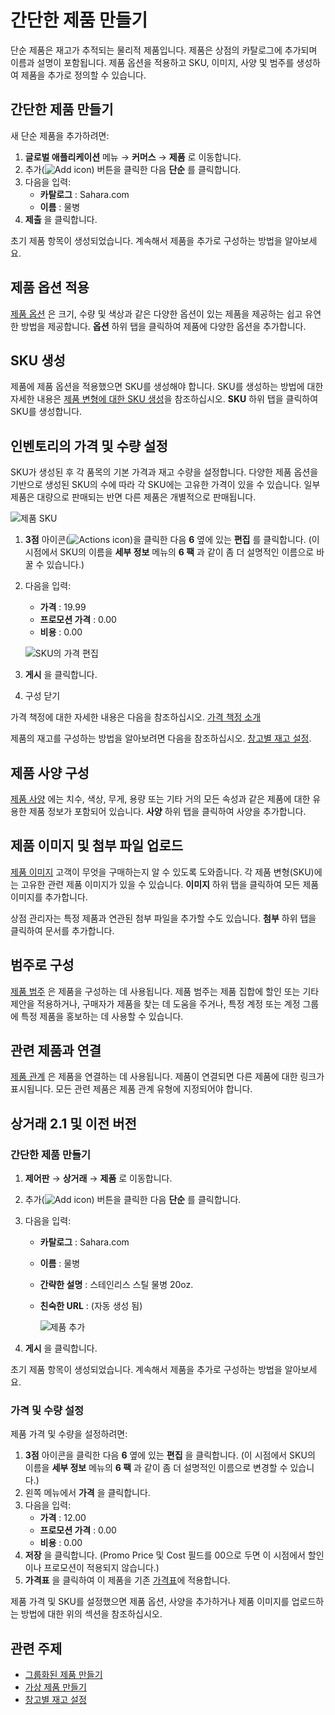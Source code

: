 # 간단한 제품 만들기

단순 제품은 재고가 추적되는 물리적 제품입니다. 제품은 상점의 카탈로그에 추가되며 이름과 설명이 포함됩니다. 제품 옵션을 적용하고 SKU, 이미지, 사양 및 범주를 생성하여 제품을 추가로 정의할 수 있습니다.

## 간단한 제품 만들기

새 단순 제품을 추가하려면:

1. **글로벌 애플리케이션** 메뉴 &rarr; **커머스** &rarr; **제품** 로 이동합니다.
1. 추가(![Add icon](../../../images/icon-add.png)) 버튼을 클릭한 다음 **단순** 를 클릭합니다.
1. 다음을 입력:
   * **카탈로그** : Sahara.com
   * **이름** : 물병
1. **제출** 을 클릭합니다.

초기 제품 항목이 생성되었습니다. 계속해서 제품을 추가로 구성하는 방법을 알아보세요.

## 제품 옵션 적용

[제품 옵션](../products/using-product-options.md) 은 크기, 수량 및 색상과 같은 다양한 옵션이 있는 제품을 제공하는 쉽고 유연한 방법을 제공합니다. **옵션** 하위 탭을 클릭하여 제품에 다양한 옵션을 추가합니다.

## SKU 생성

제품에 제품 옵션을 적용했으면 SKU를 생성해야 합니다. SKU를 생성하는 방법에 대한 자세한 내용은 [제품 변형에 대한 SKU 생성](../products/creating-skus-for-product-variants.md)을 참조하십시오. **SKU** 하위 탭을 클릭하여 SKU를 생성합니다.

## 인벤토리의 가격 및 수량 설정

SKU가 생성된 후 각 품목의 기본 가격과 재고 수량을 설정합니다. 다양한 제품 옵션을 기반으로 생성된 SKU의 수에 따라 각 SKU에는 고유한 가격이 있을 수 있습니다. 일부 제품은 대량으로 판매되는 반면 다른 제품은 개별적으로 판매됩니다.

![제품 SKU](./creating-a-simple-product/images/02.png)

1. **3점** 아이콘(![Actions icon](../../../images/icon-actions.png))을 클릭한 다음 **6** 옆에 있는 **편집** 를 클릭합니다. (이 시점에서 SKU의 이름을 **세부 정보** 메뉴의 **6 팩** 과 같이 좀 더 설명적인 이름으로 바꿀 수 있습니다.)
1. 다음을 입력:
    * **가격** : 19.99
    * **프로모션 가격** : 0.00
    * **비용** : 0.00

    ![SKU의 가격 편집](./creating-a-simple-product/images/03.png)

1. **게시** 을 클릭합니다.
1. 구성 닫기

가격 책정에 대한 자세한 내용은 다음을 참조하십시오. [가격 책정 소개](../../../pricing/introduction-to-pricing.md)

제품의 재고를 구성하는 방법을 알아보려면 다음을 참조하십시오. [창고별 재고 설정](../../../inventory-management/setting-inventory-by-warehouse.md).

## 제품 사양 구성

[제품 사양](../products/specifications.md) 에는 치수, 색상, 무게, 용량 또는 기타 거의 모든 속성과 같은 제품에 대한 유용한 제품 정보가 포함되어 있습니다. **사양** 하위 탭을 클릭하여 사양을 추가합니다.

## 제품 이미지 및 첨부 파일 업로드

[제품 이미지](../products/product-images.md) 고객이 무엇을 구매하는지 알 수 있도록 도와줍니다. 각 제품 변형(SKU)에는 고유한 관련 제품 이미지가 있을 수 있습니다. **이미지** 하위 탭을 클릭하여 모든 제품 이미지를 추가합니다.

상점 관리자는 특정 제품과 연관된 첨부 파일을 추가할 수도 있습니다. **첨부** 하위 탭을 클릭하여 문서를 추가합니다.

## 범주로 구성

[제품 범주](../products/creating-a-new-product-category.md) 은 제품을 구성하는 데 사용됩니다. 제품 범주는 제품 집합에 할인 또는 기타 제안을 적용하거나, 구매자가 제품을 찾는 데 도움을 주거나, 특정 계정 또는 계정 그룹에 특정 제품을 홍보하는 데 사용할 수 있습니다.

## 관련 제품과 연결

[제품 관계](../products/related-products-up-sells-and-cross-sells.md) 은 제품을 연결하는 데 사용됩니다. 제품이 연결되면 다른 제품에 대한 링크가 표시됩니다. 모든 관련 제품은 제품 관계 유형에 지정되어야 합니다.

## 상거래 2.1 및 이전 버전

### 간단한 제품 만들기

1. **제어판** → **상거래** → **제품** 로 이동합니다.
1. 추가(![Add icon](../../../images/icon-add.png)) 버튼을 클릭한 다음 **단순** 를 클릭합니다.
1. 다음을 입력:
   * **카탈로그** : Sahara.com
   * **이름** : 물병
   * **간략한 설명** : 스테인리스 스틸 물병 20oz.
   * **친숙한 URL** : (자동 생성 됨)

      ![제품 추가](./creating-a-simple-product/images/01.png)

1. **게시** 을 클릭합니다.

초기 제품 항목이 생성되었습니다. 계속해서 제품을 추가로 구성하는 방법을 알아보세요.

### 가격 및 수량 설정

제품 가격 및 수량을 설정하려면:

1. **3점** 아이콘을 클릭한 다음 **6** 옆에 있는 **편집** 을 클릭합니다. (이 시점에서 SKU의 이름을 **세부 정보** 메뉴의 **6 팩** 과 같이 좀 더 설명적인 이름으로 변경할 수 있습니다.)
1. 왼쪽 메뉴에서 **가격** 을 클릭합니다.
1. 다음을 입력:
    * **가격** : 12.00
    * **프로모션 가격** : 0.00
    * **비용** : 0.00
1. **저장** 을 클릭합니다. (Promo Price 및 Cost 필드를 00으로 두면 이 시점에서 할인이나 프로모션이 적용되지 않습니다.)
2. **가격표** 을 클릭하여 이 제품을 기존 [가격표](../../../pricing/adding-products-to-a-price-list.md)에 적용합니다.

제품 가격 및 SKU를 설정했으면 제품 옵션, 사양을 추가하거나 제품 이미지를 업로드하는 방법에 대한 위의 섹션을 참조하십시오.

## 관련 주제

* [그룹화된 제품 만들기](./creating-a-grouped-product.md)
* [가상 제품 만들기](./creating-a-virtual-product.md)
* [창고별 재고 설정](../../../inventory-management/setting-inventory-by-warehouse.md)
